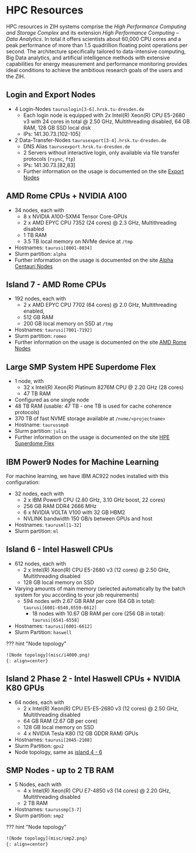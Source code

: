 # HPC Resources

HPC resources in ZIH systems comprise the *High Performance Computing and Storage Complex* and its
extension *High Performance Computing – Data Analytics*. In total it offers scientists
about 60,000 CPU cores and a peak performance of more than 1.5 quadrillion floating point
operations per second. The architecture specifically tailored to data-intensive computing, Big Data
analytics, and artificial intelligence methods with extensive capabilities for energy measurement
and performance monitoring provides ideal conditions to achieve the ambitious research goals of the
users and the ZIH.

## Login and Export Nodes

- 4 Login-Nodes `tauruslogin[3-6].hrsk.tu-dresden.de`
    - Each login node is equipped with 2x Intel(R) Xeon(R) CPU E5-2680 v3 with 24 cores in total @
      2.50 GHz, Multithreading disabled, 64 GB RAM, 128 GB SSD local disk
    - IPs: 141.30.73.\[102-105\]
- 2 Data-Transfer-Nodes `taurusexport[3-4].hrsk.tu-dresden.de`
    - DNS Alias `taurusexport.hrsk.tu-dresden.de`
    - 2 Servers without interactive login, only available via file transfer protocols
      (`rsync`, `ftp`)
    - IPs: 141.30.73.\[82,83\]
    - Further information on the usage is documented on the site
      [Export Nodes](../data_transfer/export_nodes.md)

## AMD Rome CPUs + NVIDIA A100

- 34 nodes, each with
    - 8 x NVIDIA A100-SXM4 Tensor Core-GPUs
    - 2 x AMD EPYC CPU 7352 (24 cores) @ 2.3 GHz, Multithreading disabled
    - 1 TB RAM
    - 3.5 TB local memory on NVMe device at `/tmp`
- Hostnames: `taurusi[8001-8034]`
- Slurm partition: `alpha`
- Further information on the usage is documented on the site [Alpha Centauri Nodes](alpha_centauri.md)

## Island 7 - AMD Rome CPUs

- 192 nodes, each with
    - 2 x AMD EPYC CPU 7702 (64 cores) @ 2.0 GHz, Multithreading enabled,
    - 512 GB RAM
    - 200 GB local memory on SSD at `/tmp`
- Hostnames: `taurusi[7001-7192]`
- Slurm partition: `romeo`
- Further information on the usage is documented on the site [AMD Rome Nodes](rome_nodes.md)

## Large SMP System HPE Superdome Flex

- 1 node, with
    - 32 x Intel(R) Xeon(R) Platinum 8276M CPU @ 2.20 GHz (28 cores)
    - 47 TB RAM
- Configured as one single node
- 48 TB RAM (usable: 47 TB - one TB is used for cache coherence protocols)
- 370 TB of fast NVME storage available at `/nvme/<projectname>`
- Hostname: `taurussmp8`
- Slurm partition: `julia`
- Further information on the usage is documented on the site [HPE Superdome Flex](sd_flex.md)

## IBM Power9 Nodes for Machine Learning

For machine learning, we have IBM AC922 nodes installed with this configuration:

- 32 nodes, each with
    - 2 x IBM Power9 CPU (2.80 GHz, 3.10 GHz boost, 22 cores)
    - 256 GB RAM DDR4 2666 MHz
    - 6 x NVIDIA VOLTA V100 with 32 GB HBM2
    - NVLINK bandwidth 150 GB/s between GPUs and host
- Hostnames: `taurusml[1-32]`
- Slurm partition: `ml`

## Island 6 - Intel Haswell CPUs

- 612 nodes, each with
    - 2 x Intel(R) Xeon(R) CPU E5-2680 v3 (12 cores) @ 2.50 GHz, Multithreading disabled
    - 128 GB local memory on SSD
- Varying amounts of main memory (selected automatically by the batch system for you according to
  your job requirements)
  * 594 nodes with 2.67 GB RAM per core (64 GB in total): `taurusi[6001-6540,6559-6612]`
    - 18 nodes with 10.67 GB RAM per core (256 GB in total): `taurusi[6541-6558]`
- Hostnames: `taurusi[6001-6612]`
- Slurm Partition: `haswell`

??? hint "Node topology"

    ![Node topology](misc/i4000.png)
    {: align=center}

## Island 2 Phase 2 - Intel Haswell CPUs + NVIDIA K80 GPUs

- 64 nodes, each with
    - 2 x Intel(R) Xeon(R) CPU E5-E5-2680 v3 (12 cores) @ 2.50 GHz, Multithreading disabled
    - 64 GB RAM (2.67 GB per core)
    - 128 GB local memory on SSD
    - 4 x NVIDIA Tesla K80 (12 GB GDDR RAM) GPUs
- Hostnames: `taurusi[2045-2108]`
- Slurm Partition: `gpu2`
- Node topology, same as [island 4 - 6](#island-6-intel-haswell-cpus)

## SMP Nodes - up to 2 TB RAM

- 5 Nodes, each with
    - 4 x Intel(R) Xeon(R) CPU E7-4850 v3 (14 cores) @ 2.20 GHz, Multithreading disabled
    - 2 TB RAM
- Hostnames: `taurussmp[3-7]`
- Slurm partition: `smp2`

??? hint "Node topology"

    ![Node topology](misc/smp2.png)
    {: align=center}
